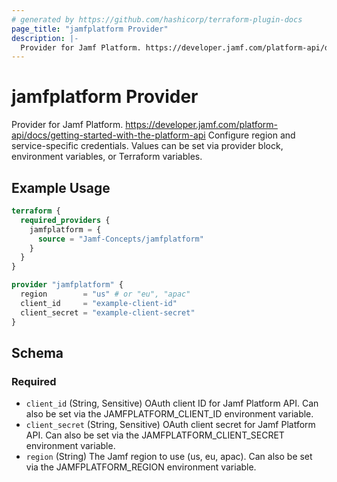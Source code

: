 ```yaml
---
# generated by https://github.com/hashicorp/terraform-plugin-docs
page_title: "jamfplatform Provider"
description: |-
  Provider for Jamf Platform. https://developer.jamf.com/platform-api/docs/getting-started-with-the-platform-api Configure region and service-specific credentials. Values can be set via provider block, environment variables, or Terraform variables.
---
```


# jamfplatform Provider

Provider for Jamf Platform. https://developer.jamf.com/platform-api/docs/getting-started-with-the-platform-api Configure region and service-specific credentials. Values can be set via provider block, environment variables, or Terraform variables.

## Example Usage

```terraform
terraform {
  required_providers {
    jamfplatform = {
      source = "Jamf-Concepts/jamfplatform"
    }
  }
}

provider "jamfplatform" {
  region        = "us" # or "eu", "apac"
  client_id     = "example-client-id"
  client_secret = "example-client-secret"
}
```

<!-- schema generated by tfplugindocs -->
## Schema

### Required

- `client_id` (String, Sensitive) OAuth client ID for Jamf Platform API. Can also be set via the JAMFPLATFORM_CLIENT_ID environment variable.
- `client_secret` (String, Sensitive) OAuth client secret for Jamf Platform API. Can also be set via the JAMFPLATFORM_CLIENT_SECRET environment variable.
- `region` (String) The Jamf region to use (us, eu, apac). Can also be set via the JAMFPLATFORM_REGION environment variable.
